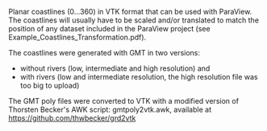 Planar coastlines (0...360) in VTK format that can be used with ParaView.
The coastlines will usually have to be scaled and/or translated to match the position 
of any dataset included in the ParaView project (see Example_Coastlines_Transformation.pdf).

The coastlines were generated with GMT in two versions: 
- without rivers (low, intermediate and high resolution) and 
- with rivers (low and intermediate resolution, the high resolution file was too big to upload)

The GMT poly files were converted to VTK with a modified version of
Thorsten Becker's AWK script: gmtpoly2vtk.awk, 
available at https://github.com/thwbecker/grd2vtk
